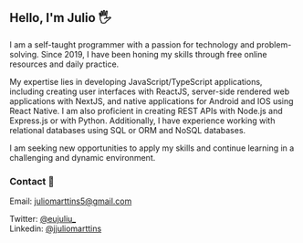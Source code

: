## Hello, I'm Julio 🖐

I am a self-taught programmer with a passion for technology and problem-solving. Since 2019, I have been honing my skills through free online resources and daily practice.

My expertise lies in developing JavaScript/TypeScript applications, including creating user interfaces with ReactJS, server-side rendered web applications with NextJS, and native applications for Android and IOS using React Native. I am also proficient in creating REST APIs with Node.js and Express.js or with Python. Additionally, I have experience working with relational databases using SQL or ORM and NoSQL databases.

I am seeking new opportunities to apply my skills and continue learning in a challenging and dynamic environment.

### Contact 📱
Email: juliomarttins5@gmail.com </br>

Twitter: [@eujuliu_](https://twitter.com/eujuliu_) </br>
Linkedin: [@jjuliomarttins](https://www.linkedin.com/in/jjuliomarttins/)
